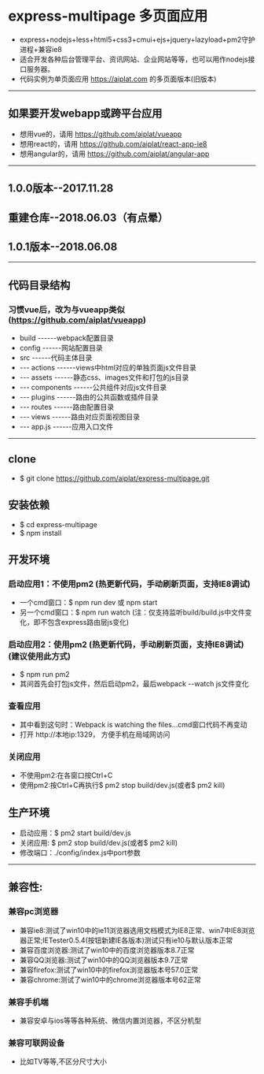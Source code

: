 ﻿# express-multipage 多页面应用
 - express+nodejs+less+html5+css3+cmui+ejs+jquery+lazyload+pm2守护进程+兼容ie8
 - 适合开发各种后台管理平台、资讯网站、企业网站等等，也可以用作nodejs接口服务器。
 - 代码实例为单页面应用 https://aiplat.com 的多页面版本(旧版本)

---

## 如果要开发webapp或跨平台应用
 - 想用vue的，请用 https://github.com/aiplat/vueapp
 - 想用react的，请用 https://github.com/aiplat/react-app-ie8
 - 想用angular的，请用 https://github.com/aiplat/angular-app
 
---

## 1.0.0版本--2017.11.28
## 重建仓库--2018.06.03（有点晕）
## 1.0.1版本--2018.06.08

---

## 代码目录结构

### 习惯vue后，改为与vueapp类似(https://github.com/aiplat/vueapp)
 - build           ------webpack配置目录
 - config          ------网站配置目录
 - src             ------代码主体目录
 - --- actions     ------views中html对应的单独页面js文件目录
 - --- assets      ------静态css、images文件和打包的js目录
 - --- components  ------公共组件对应js文件目录
 - --- plugins     ------路由的公共函数或插件目录
 - --- routes      ------路由配置目录
 - --- views       ------路由对应页面视图目录
 - --- app.js      ------应用入口文件

---

## clone
 - $ git clone https://github.com/aiplat/express-multipage.git

## 安装依赖
 - $ cd express-multipage
 - $ npm install

## 开发环境

### 启动应用1：不使用pm2 (热更新代码，手动刷新页面，支持IE8调试)
 - 一个cmd窗口：$ npm run dev  或  npm start
 - 另一个cmd窗口：$ npm run watch (注：仅支持监听build/build.js中文件变化，即不包含express路由层js变化)

### 启动应用2：使用pm2 (热更新代码，手动刷新页面，支持IE8调试) (建议使用此方式)
 - $ npm run pm2 
 - 其间首先会打包js文件，然后启动pm2，最后webpack --watch js文件变化

### 查看应用
 - 其中看到这句时：Webpack is watching the files…cmd窗口代码不再变动
 - 打开 http://本地ip:1329， 方便手机在局域网访问

### 关闭应用
 - 不使用pm2:在各窗口按Ctrl+C
 - 使用pm2:按Ctrl+C再执行$ pm2 stop build/dev.js(或者$ pm2 kill)

## 生产环境
 - 启动应用：$ pm2 start build/dev.js
 - 关闭应用: $ pm2 stop build/dev.js(或者$ pm2 kill)
 - 修改端口：./config/index.js中port参数

---

## 兼容性:

### 兼容pc浏览器
 - 兼容ie8:测试了win10中的ie11浏览器选用文档模式为IE8正常、win7中IE8浏览器正常;IETester0.5.4(按钮新建IE各版本)测试只有ie10与默认版本正常
 - 兼容百度浏览器:测试了win10中的百度浏览器版本8.7正常
 - 兼容QQ浏览器:测试了win10中的QQ浏览器版本9.7正常
 - 兼容firefox:测试了win10中的firefox浏览器版本号57.0正常
 - 兼容chrome:测试了win10中的chrome浏览器版本号62正常

### 兼容手机端

 - 兼容安卓与ios等等各种系统、微信内置浏览器，不区分机型

### 兼容可联网设备
 - 比如TV等等,不区分尺寸大小